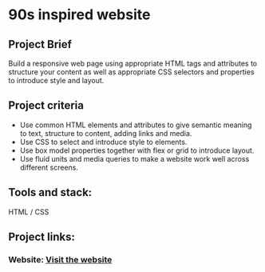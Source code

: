 # 90s inspired website

## Project Brief
Build a responsive web page using appropriate HTML tags and attributes to structure your content as well as appropriate CSS selectors and properties to introduce style and layout.

## Project criteria
<ul>
  <li>Use common HTML elements and attributes to give semantic meaning to text, structure to content, adding links and media.</li>
  <li>Use CSS to select and introduce style to elements.</li>
  <li>Use box model properties together with flex or grid to introduce layout.</li>
  <li>Use fluid units and media queries to make a website work well across different screens.</li>
</ul>

## Tools and stack:
HTML / CSS 

## Project links:
### Website: [Visit the website](https://vsafonova.github.io/90s-inspired-website/)

